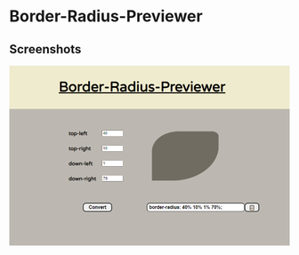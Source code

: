 
# Border-Radius-Previewer


## Screenshots

![App Screenshot](https://github.com/parthtyagii/Web-Development/blob/master/Border-Radius-Previewer/screen%20shot.PNG)
